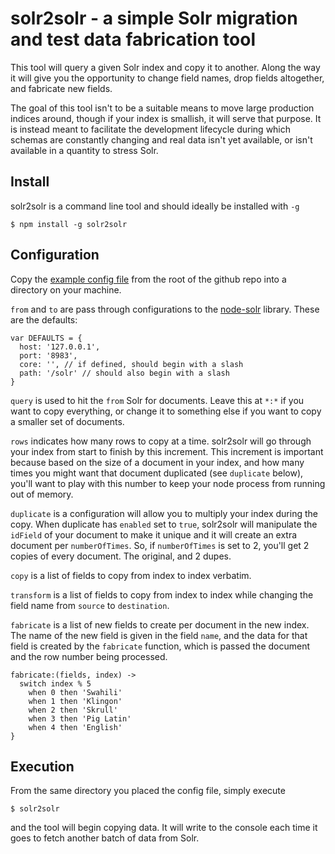 solr2solr - a simple Solr migration and test data fabrication tool
============

This tool will query a given Solr index and copy it to another.  Along the way it will give you the opportunity to change field names, drop fields altogether, and fabricate new fields.

The goal of this tool isn't to be a suitable means to move large production indices around, though if your index is smallish, it will serve that purpose.  It is instead meant to facilitate the development lifecycle during which schemas are constantly changing and real data isn't yet available, or isn't available in a quantity to stress Solr.

## Install

solr2solr is a command line tool and should ideally be installed with `-g`

    $ npm install -g solr2solr

## Configuration

  Copy the [example config file](https://github.com/dbashford/solr2solr/blob/master/config.coffee) from the root of the github repo into a directory on your machine.

`from` and `to` are pass through configurations to the [node-solr](https://github.com/gsf/node-solr) library.  These are the defaults:
```
var DEFAULTS = {
  host: '127.0.0.1',
  port: '8983',
  core: '', // if defined, should begin with a slash
  path: '/solr' // should also begin with a slash
}
```


`query` is used to hit the `from` Solr for documents.  Leave this at `*:*` if you want to copy everything, or change it to something else if you want to copy a smaller set of documents.

`rows` indicates how many rows to copy at a time.  solr2solr will go through your index from start to finish by this increment.  This increment is important because based on the size of a document in your index, and how many times you might want that document duplicated (see `duplicate` below), you'll want to play with this number to keep your node process from running out of memory.

`duplicate` is a configuration will allow you to multiply your index during the copy.  When duplicate has `enabled` set to `true`, solr2solr will manipulate the `idField` of your document to make it unique and it will create an extra document per `numberOfTimes`.  So, if `numberOfTimes` is set to 2, you'll get 2 copies of every document.  The original, and 2 dupes.

`copy` is a list of fields to copy from index to index verbatim.

`transform` is a list of fields to copy from index to index while changing the field name from `source` to `destination`.

`fabricate` is a list of new fields to create per document in the new index.  The name of the new field is given in the field `name`, and the data for that field is created by the `fabricate` function, which is passed the document and the row number being processed.
```
fabricate:(fields, index) ->
  switch index % 5
    when 0 then 'Swahili'
    when 1 then 'Klingon'
    when 2 then 'Skrull'
    when 3 then 'Pig Latin'
    when 4 then 'English'
}
```

## Execution

From the same directory you placed the config file, simply execute

    $ solr2solr

and the tool will begin copying data.  It will write to the console each time it goes to fetch another batch of data from Solr.
